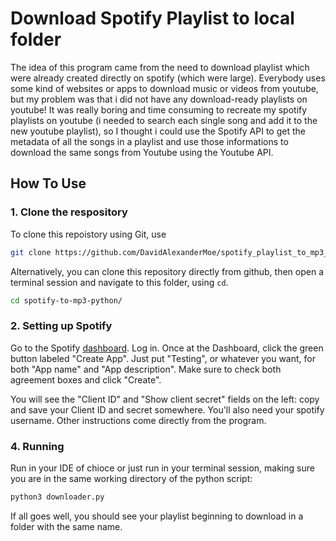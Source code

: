 # Download Spotify Playlist to local folder

The idea of this program came from the need to download playlist which were already created directly on spotify (which were large).
Everybody uses some kind of websites or apps to download music or videos from youtube, but my problem was that i did not have any download-ready playlists on youtube!
It was really boring and time consuming to recreate my spotify playlists on youtube (i needed to search each single song and add it to the new youtube playlist), so I thought i could use the Spotify API to get the metadata of all the songs in a playlist and use those informations to download the same songs from Youtube using the Youtube API.

## How To Use
### 1. Clone the respository

To clone this repoistory using Git, use

```bash
git clone https://github.com/DavidAlexanderMoe/spotify_playlist_to_mp3_folder
```

Alternatively, you can clone this repository directly from github, then open a terminal session and navigate to this folder, using `cd`.

```bash
cd spotify-to-mp3-python/
```

### 2. Setting up Spotify

Go to the Spotify [dashboard](https://developer.spotify.com/dashboard/).  Log in. Once at the Dashboard, click the green button labeled "Create App". Just put "Testing", or whatever you want, for both "App name" and "App description". Make sure to check both agreement boxes and click "Create".

You will see the "Client ID" and "Show client secret" fields on the left: copy and save your Client ID and secret somewhere.
You'll also need your spotify username. 
Other instructions come directly from the program.

### 4. Running

Run in your IDE of chioce or just run in your terminal session, making sure you are in the same working directory of the python script:

```bash
python3 downloader.py
```

If all goes well, you should see your playlist beginning to download in a folder with the same name.
